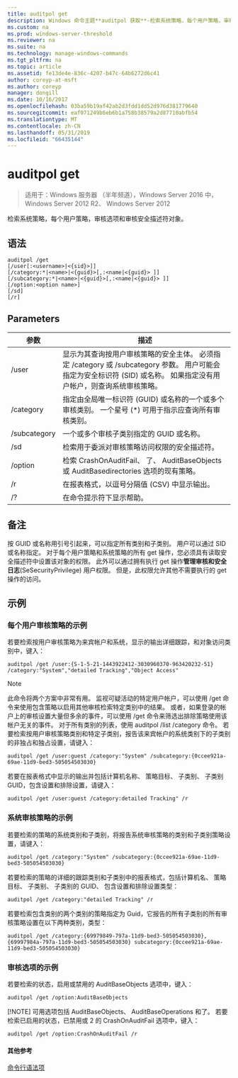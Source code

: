 ```yaml
---
title: auditpol get
description: Windows 命令主题**auditpol 获取**-检索系统策略，每个用户策略，审核选项和审核安全描述符对象。
ms.custom: na
ms.prod: windows-server-threshold
ms.reviewer: na
ms.suite: na
ms.technology: manage-windows-commands
ms.tgt_pltfrm: na
ms.topic: article
ms.assetid: fe13de4e-836c-4207-b47c-64b6272d6c41
author: coreyp-at-msft
ms.author: coreyp
manager: dongill
ms.date: 10/16/2017
ms.openlocfilehash: 03ba59b19af42ab2d3fdd1dd52d976d381779640
ms.sourcegitcommit: eaf071249b6eb6b1a758b38579a2d87710abfb54
ms.translationtype: MT
ms.contentlocale: zh-CN
ms.lasthandoff: 05/31/2019
ms.locfileid: "66435144"
---
```

# <a name="auditpol-get"></a>auditpol get

>适用于：Windows 服务器 （半年频道），Windows Server 2016 中，Windows Server 2012 R2、 Windows Server 2012

检索系统策略，每个用户策略，审核选项和审核安全描述符对象。

## <a name="syntax"></a>语法
```
auditpol /get 
[/user[:<username>|<{sid}>]]
[/category:*|<name>|<{guid}>[,:<name|<{guid}> ]]
[/subcategory:*|<name>|<{guid}>[,:<name|<{guid}> ]]
[/option:<option name>]
[/sd]
[/r]
```
## <a name="parameters"></a>Parameters

|  参数   |                                                                                                                                         描述                                                                                                                                          |
|--------------|----------------------------------------------------------------------------------------------------------------------------------------------------------------------------------------------------------------------------------------------------------------------------------------------|
|    /user     | 显示为其查询按用户审核策略的安全主体。 必须指定 /category 或 /subcategory 参数。 用户可能会指定为安全标识符 (SID) 或名称。 如果指定没有用户帐户，则查询系统审核策略。 |
|  /category   |                                                          指定由全局唯一标识符 (GUID) 或名称的一个或多个审核类别。 一个星号 (\*) 可用于指示应查询所有审核类别。                                                          |
| /subcategory |                                                                                                                  一个或多个审核子类别指定的 GUID 或名称。                                                                                                                  |
|     /sd      |                                                                                                        检索用于委派对审核策略访问权限的安全描述符。                                                                                                        |
|   /option    |                                                                              检索 CrashOnAuditFail、 了、 AuditBaseObjects 或 AuditBasedirectories 选项的现有策略。                                                                               |
|      /r      |                                                                                                              在报表格式，以逗号分隔值 (CSV) 中显示输出。                                                                                                              |
|      /?      |                                                                                                                             在命令提示符下显示帮助。                                                                                                                             |

## <a name="remarks"></a>备注
按 GUID 或名称用引号引起来，可以指定所有类别和子类别。 用户可以通过 SID 或名称指定。
对于每个用户策略和系统策略的所有 get 操作，您必须具有读取安全描述符中设置该对象的权限。 此外可以通过拥有执行 get 操作**管理审核和安全日志**(SeSecurityPrivilege) 用户权限。 但是，此权限允许其他不需要执行的 get 操作的访问。
## <a name="BKMK_examples"></a>示例
### <a name="examples-for-the-per-user-audit-policy"></a>每个用户审核策略的示例
若要检索按用户审核策略为来宾帐户和系统，显示的输出详细跟踪，和对象访问类别中，键入：
```
auditpol /get /user:{S-1-5-21-1443922412-3030960370-963420232-51} /category:"System","detailed Tracking","Object Access"
```
> [!NOTE]
> 此命令将两个方案中非常有用。 监视可疑活动的特定用户帐户，可以使用 /get 命令来使用包含策略以启用其他审核检索特定类别中的结果。 或者，如果登录的帐户上的审核设置大量但多余的事件，可以使用 /get 命令来筛选出排除策略使用该帐户无关的事件。 对于所有类别的列表，使用 auditpol /list /category 命令。
> 若要检索按用户审核策略类别和特定子类别，报告该来宾帐户的系统类别下的子类别的非独占和独占设置，请键入：
> ```
> auditpol /get /user:guest /category:"System" /subcategory:{0ccee921a-69ae-11d9-bed3-505054503030}
> ```
> 若要在报表格式中显示的输出并包括计算机名称、 策略目标、 子类别、 子类别 GUID，包含设置和排除设置，请键入：
> ```
> auditpol /get /user:guest /category:detailed Tracking" /r
> ```
> ### <a name="examples-for-the-system-audit-policy"></a>系统审核策略的示例
> 若要检索的策略的系统类别和子类别，将报告系统审核策略的类别和子类别策略设置，请键入：
> ```
> auditpol /get /category:"System" /subcategory:{0ccee921a-69ae-11d9-bed3-505054503030}
> ```
> 若要检索的策略的详细的跟踪类别和子类别中的报表格式，包括计算机名、 策略目标、 子类别、 子类别的 GUID、 包含设置和排除设置类型：
> ```
> auditpol /get /category:"detailed Tracking" /r
> ```
> 若要检索包含类别的两个类别的策略指定为 Guid，它报告的所有子类别的所有审核策略设置在以下两种类别，类型：
> ```
> auditpol /get /category:{69979849-797a-11d9-bed3-505054503030},{69997984a-797a-11d9-bed3-505054503030} subcategory:{0ccee921a-69ae-11d9-bed3-505054503030}
> ```
> ### <a name="examples-for-auditing-options"></a>审核选项的示例
> 若要检索的状态，启用或禁用的 AuditBaseObjects 选项中，键入：
> ```
> auditpol /get /option:AuditBaseObjects
> ```
> [!NOTE]
> 可用选项包括 AuditBaseObjects、 AuditBaseOperations 和了。
> 若要检索已启用的状态，已禁用或 2 的 CrashOnAuditFail 选项中，键入：
> ```
> auditpol /get /option:CrashOnAuditFail /r
> ```
> #### <a name="additional-references"></a>其他参考
> [命令行语法项](command-line-syntax-key.md)
